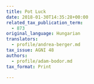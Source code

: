 ```yaml
---
title: Pot Luck
date: 2018-01-30T14:35:28+00:00
related_tax_publication_term:
  - 873
original_language: Hungarian
translators:
  - profile/andrea-berger.md
tax_issue: AGNI 48
authors:
  - profile/adam-bodor.md
tax_format: Print

---
```

